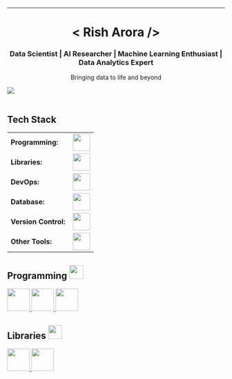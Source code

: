 <hr>
<h1 align="center"> < Rish Arora /> </h1>
<h3 align="center">Data Scientist | AI Researcher | Machine Learning Enthusiast | Data Analytics Expert</h3>
</p>

<div size='20px' align="center"> Bringing data to life and beyond 
</div>

<img src="https://user-images.githubusercontent.com/73097560/115834477-dbab4500-a447-11eb-908a-139a6edaec5c.gif"><br><br>

<h2>  Tech Stack </h2>
<table>
    <tr>
        <td style="font-weight: bold; padding-right: 10px; vertical-align: center; border: none;">Programming:</td>
        <td><img height="40" src="https://skillicons.dev/icons?i=python,r,matlab,javascript"/></td>
    </tr>
    <tr>
        <td style="font-weight: bold; padding-right: 10px; vertical-align: center;">Libraries:</td>
        <td><img height="40" src="https://skillicons.dev/icons?i=pytorch"/></td>
    </tr>
    <tr>
        <td style="font-weight: bold; padding-right: 10px; vertical-align: center; border: none;">DevOps:</td>
        <td><img height="40" src="https://skillicons.dev/icons?i=aws,azure,gcp,docker,jenkins,githubactions"/></td>
    </tr>
    <tr>
        <td style="font-weight: bold; padding-right: 10px; vertical-align: center; border: none;">Database:</td>
        <td><img height="40" src="https://skillicons.dev/icons?i=mysql,postgresql,graphql,pinecone,mongodb,redis,elasticsearch"/></td>
    </tr>
    <tr>
        <td style="font-weight: bold; padding-right: 10px; vertical-align: center; border: none;">Version Control:</td>
        <td><img height="40" src="https://skillicons.dev/icons?i=github,gitlab"/></td>
    </tr>
    <tr>
        <td style="font-weight: bold; padding-right: 10px; vertical-align: center; border: none;">Other Tools:</td>
        <td><img height="40" src="https://skillicons.dev/icons?i=rabbitmq,grafana"/></td>
    </tr>
</table>


<h2> Programming <img src = "https://media2.giphy.com/media/QssGEmpkyEOhBCb7e1/giphy.gif?cid=ecf05e47a0n3gi1bfqntqmob8g9aid1oyj2wr3ds3mg700bl&rid=giphy.gif" width = 32px> </h2>
<a href= https://github.com/r1shabharora?tab=repositories&q=&type=&language=python&sort= > <img width ='52px' src ='https://raw.githubusercontent.com/rahulbanerjee26/githubAboutMeGenerator/main/icons/python.svg'> </a>
<a href= https://github.com/r1shabharora?tab=repositories&q=&type=&language=R&sort= > <img width ='52px' src ='https://upload.wikimedia.org/wikipedia/commons/1/1b/R_logo.svg'> </a>
<a href= https://github.com/r1shabharora?tab=repositories&q=&type=&language=javascript&sort= > <img width ='52px' src ='https://raw.githubusercontent.com/rahulbanerjee26/githubAboutMeGenerator/main/icons/javascript.svg'> </a>



<h2> Libraries <img src = "https://media2.giphy.com/media/QssGEmpkyEOhBCb7e1/giphy.gif?cid=ecf05e47a0n3gi1bfqntqmob8g9aid1oyj2wr3ds3mg700bl&rid=giphy.gif" width = 32px> </h2>
<a href= https://github.com/r1shabharora?tab=repositories&q=&type=&language=pytorch&sort= > <img width ='52px' src ='https://raw.githubusercontent.com/rahulbanerjee26/githubAboutMeGenerator/main/icons/pytorch.svg'> </a>
<a href= https://github.com/r1shabharora?tab=repositories&q=&type=&language=scikit&sort= > <img width ='52px' src ='https://raw.githubusercontent.com/rahulbanerjee26/githubAboutMeGenerator/main/icons/scikit.svg'> </a>
